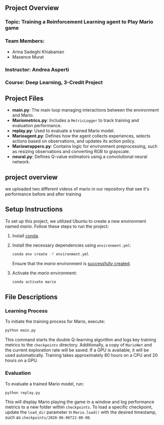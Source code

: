 ## Project Overview
### Topic: Training a Reinforcement Learning agent to Play Mario game

### Team Members:
- Arina Sadeghi Khiabanian
- Maxence Murat

### Instructor: Andrea Asperti

### Course: Deep Learning, 3-Credit Project

## Project Files
- **main.py**: The main loop managing interactions between the environment and Mario.
- **Mariometrics.py**: Includes a `MetricLogger` to track training and evaluation performance.
- **replay.py**: Used to evaluate a trained Mario model.
- **Marioagent.py**: Defines how the agent collects experiences, selects actions based on observations, and updates its action policy.
- **Mariowrappers.py**: Contains logic for environment preprocessing, such as resizing observations and converting RGB to grayscale.
- **neural.py**: Defines Q-value estimators using a convolutional neural network.



## project overview
we uploaded two different videos of mario in our repository that see it's performance before and after training


## Setup Instructions
To set up this project, we utilized Ubuntu to create a new environment named *mario*. Follow these steps to run the project:

1. Install [conda](https://www.anaconda.com/products/individual).
2. Install the necessary dependencies using `environment.yml`:
    ```sh
    conda env create -f environment.yml
    ```
    Ensure that the *mario* environment is [successfully created](https://docs.conda.io/projects/conda/en/latest/user-guide/tasks/manage-environments.html#creating-an-environment-from-an-environment-yml-file).

3. Activate the *mario* environment:
    ```sh
    conda activate mario
    ```

## File Descriptions
### Learning Process
To initiate the training process for Mario, execute:
```sh
python main.py
```
This command starts the double Q-learning algorithm and logs key training metrics to the `checkpoints` directory. Additionally, a copy of `MarioNet` and the current exploration rate will be saved. If a GPU is available, it will be used automatically. Training takes approximately 80 hours on a CPU and 20 hours on a GPU.

### Evaluation
To evaluate a trained Mario model, run:
```sh
python replay.py
```
This will display Mario playing the game in a window and log performance metrics to a new folder within `checkpoints`. To load a specific checkpoint, update the `load_dir` parameter in `Mario.load()` with the desired timestamp, such as `checkpoints/2020-06-06T22-00-00`.


